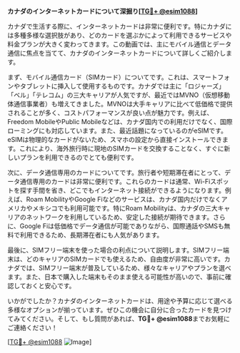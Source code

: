 **カナダのインターネットカードについて深掘り[[TG💪+ @esim1088](https://t.me/s/esim1088)]**

カナダで生活する際に、インターネットカードは非常に便利です。特にカナダには多種多様な選択肢があり、どのカードを選ぶかによって利用できるサービスや料金プランが大きく変わってきます。この動画では、主にモバイル通信とデータ通信に焦点を当てて、カナダのインターネットカードについて詳しくご紹介します。

まず、モバイル通信カード（SIMカード）についてです。これは、スマートフォンやタブレットに挿入して使用するものです。カナダでは主に「ロジャーズ」「ベル」「テレコム」の三大キャリアが人気ですが、最近ではMVNO（仮想移動体通信事業者）も増えてきました。MVNOは大手キャリアに比べて低価格で提供されることが多く、コストパフォーマンスが良い点が魅力です。例えば、Freedom MobileやPublic Mobileなどは、カナダ国内での利用だけでなく、国際ローミングにも対応しています。また、最近話題になっているのがeSIMです。eSIMは物理的なカードがないため、スマホの設定から直接インストールできます。これにより、海外旅行時に現地のSIMカードを交換することなく、すぐに新しいプランを利用できるのでとても便利です。

次に、データ通信専用のカードについてです。旅行者や短期滞在者にとって、データ通信専用のカードは非常に便利です。これらのカードは通常、Wi-Fiスポットを探す手間を省き、どこでもインターネット接続ができるようになります。例えば、Roam MobilityやGoogle Fiなどのサービスは、カナダ国内だけでなくアメリカやメキシコでも利用可能です。特にRoam Mobilityは、カナダの三大キャリアのネットワークを利用しているため、安定した接続が期待できます。さらに、Google Fiは低価格でデータ通信が可能でありながら、国際通話やSMSも無料で利用できるため、長期滞在者にも人気があります。

最後に、SIMフリー端末を使った場合の利点について説明します。SIMフリー端末は、どのキャリアのSIMカードでも使えるため、自由度が非常に高いです。カナダでは、SIMフリー端末が普及しているため、様々なキャリアやプランを選べます。また、日本で購入した端末もそのまま使える可能性が高いので、事前に確認しておくと安心です。

いかがでしたか？カナダのインターネットカードは、用途や予算に応じて選べる多様なオプションが揃っています。ぜひこの機会に自分に合ったカードを見つけてみてください。そして、もし質問があれば、**TG💪+ @esim1088**までお気軽にご連絡ください！

[[TG💪+ @esim1088](https://t.me/s/esim1088) ![Image](https://i.postimg.cc/Y0z9fWf4/image.png)]